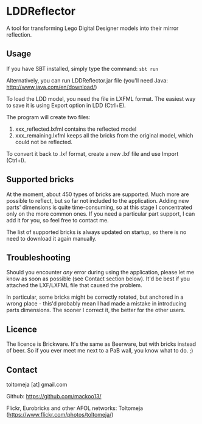 # LDDReflector
A tool for transforming Lego Digital Designer models into their mirror reflection.

## Usage
If you have SBT installed, simply type the command:
`sbt run`

Alternatively, you can run LDDReflector.jar file (you'll need Java: http://www.java.com/en/download/)

To load the LDD model, you need the file in LXFML format. The easiest way to save it is using Export option in LDD (Ctrl+E).

The program will create two files:

1. xxx_reflected.lxfml contains the reflected model
2. xxx_remaining.lxfml keeps all the bricks from the original model, which could not be reflected.

To convert it back to .lxf format, create a new .lxf file and use Import (Ctrl+I).

## Supported bricks

At the moment, about 450 types of bricks are supported. Much more are possible to reflect, but so far not included to the application.
Adding new parts' dimensions is quite time-consuming, so at this stage I concentrated only on the more common ones.
If you need a particular part support, I can add it for you, so feel free to contact me.

The list of supported bricks is always updated on startup, so there is no need to download it again manually.

## Troubleshooting
Should you encounter *any* error during using the application, please let me know as soon as possible (see Contact section below).
It'd be best if you attached the LXF/LXFML file that caused the problem.

In particular, some bricks might be correctly rotated, but anchored in a wrong place - this'd probably mean I had made a mistake in introducing parts dimensions.
The sooner I correct it, the better for the other users.

## Licence
The licence is Brickware. It's the same as Beerware, but with bricks instead of beer.
So if you ever meet me next to a PaB wall, you know what to do. ;)

## Contact
toltomeja [at] gmail.com

Github: https://github.com/mackoo13/

Flickr, Eurobricks and other AFOL networks: Toltomeja (https://www.flickr.com/photos/toltomeja/)
